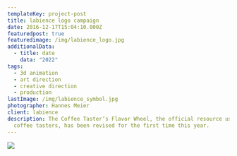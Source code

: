 ```yaml
---
templateKey: project-post
title: labience logo campaign
date: 2016-12-17T15:04:10.000Z
featuredpost: true
featuredimage: /img/labience_logo.jpg
additionalData:
  - title: date
    data: "2022"
tags:
  - 3d animation
  - art direction
  - creative direction
  - production
lastImage: /img/labience_symbol.jpg
photographer: Hannes Meier
client: labience
description: The Coffee Taster’s Flavor Wheel, the official resource used by
  coffee tasters, has been revised for the first time this year.
---
```

![](/img/labience_symbol.jpg)